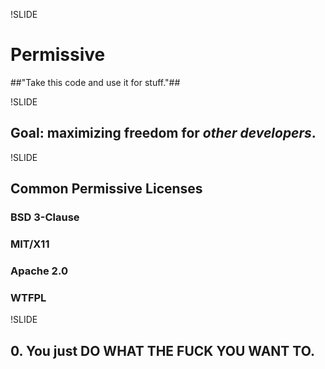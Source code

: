 !SLIDE
# Permissive #
##"Take this code and use it for stuff."##

!SLIDE
## Goal: maximizing freedom for *other developers*. ##

!SLIDE
## Common Permissive Licenses ##

### BSD 3-Clause
### MIT/X11
### Apache 2.0
### WTFPL

!SLIDE
## 0. You just DO WHAT THE FUCK YOU WANT TO. ##

